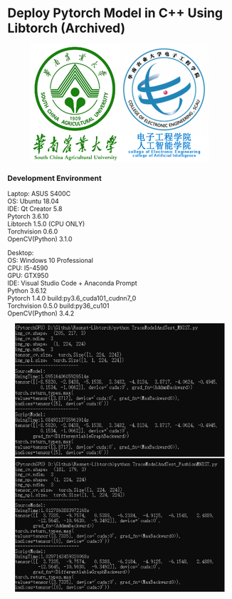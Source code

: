 # Deploy Pytorch Model in C++ Using Libtorch (Archived)

<div align=center><img src="https://github.com/LinkLiar/ImageStorage/blob/master/SchoolBadge.png" width="200" height="265"/><img src="https://github.com/LinkLiar/ImageStorage/blob/master/CollegeBadge.png" width="200" height="265"/></div>

### Development Environment

Laptop: ASUS S400C  
OS: Ubuntu 18.04  
IDE: Qt Creator 5.8   
Pytorch 3.6.10  
Libtorch 1.5.0 (CPU ONLY)  
Torchvision 0.6.0  
OpenCV(Python) 3.1.0  

Desktop:   
OS: Windows 10 Professional  
CPU: I5-4590  
GPU: GTX950  
IDE: Visual Studio Code + Anaconda Prompt  
Python 3.6.12    
Pytorch 1.4.0 build:py3.6_cuda101_cudnn7_0     
Torchvision 0.5.0 build:py36_cu101   
OpenCV(Python) 3.4.2   


<div align=center><img src="https://github.com/LinkLiar/ImageStorage/blob/master/TraceModelAndTest_MNIST.png" width="471" height="300"/><img src="https://github.com/LinkLiar/ImageStorage/blob/master/TraceModelAndTest_FashionMNIST.png" width="471" height="300"/></div>
